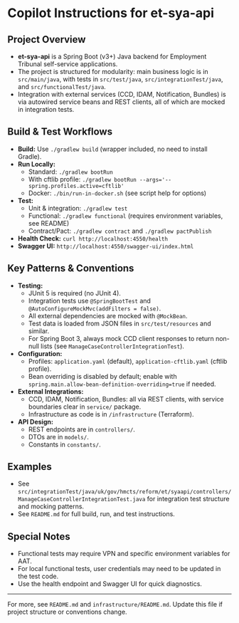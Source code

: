 # Copilot Instructions for et-sya-api

## Project Overview
- **et-sya-api** is a Spring Boot (v3+) Java backend for Employment Tribunal self-service applications.
- The project is structured for modularity: main business logic is in `src/main/java`, with tests in `src/test/java`, `src/integrationTest/java`, and `src/functionalTest/java`.
- Integration with external services (CCD, IDAM, Notification, Bundles) is via autowired service beans and REST clients, all of which are mocked in integration tests.

## Build & Test Workflows
- **Build:** Use `./gradlew build` (wrapper included, no need to install Gradle).
- **Run Locally:**
  - Standard: `./gradlew bootRun`
  - With cftlib profile: `./gradlew bootRun --args='--spring.profiles.active=cftlib'`
  - Docker: `./bin/run-in-docker.sh` (see script help for options)
- **Test:**
  - Unit & integration: `./gradlew test`
  - Functional: `./gradlew functional` (requires environment variables, see README)
  - Contract/Pact: `./gradlew contract` and `./gradlew pactPublish`
- **Health Check:** `curl http://localhost:4550/health`
- **Swagger UI:** `http://localhost:4550/swagger-ui/index.html`

## Key Patterns & Conventions
- **Testing:**
  - JUnit 5 is required (no JUnit 4).
  - Integration tests use `@SpringBootTest` and `@AutoConfigureMockMvc(addFilters = false)`.
  - All external dependencies are mocked with `@MockBean`.
  - Test data is loaded from JSON files in `src/test/resources` and similar.
  - For Spring Boot 3, always mock CCD client responses to return non-null lists (see `ManageCaseControllerIntegrationTest`).
- **Configuration:**
  - Profiles: `application.yaml` (default), `application-cftlib.yaml` (cftlib profile).
  - Bean overriding is disabled by default; enable with `spring.main.allow-bean-definition-overriding=true` if needed.
- **External Integrations:**
  - CCD, IDAM, Notification, Bundles: all via REST clients, with service boundaries clear in `service/` package.
  - Infrastructure as code is in `/infrastructure` (Terraform).
- **API Design:**
  - REST endpoints are in `controllers/`.
  - DTOs are in `models/`.
  - Constants in `constants/`.

## Examples
- See `src/integrationTest/java/uk/gov/hmcts/reform/et/syaapi/controllers/ManageCaseControllerIntegrationTest.java` for integration test structure and mocking patterns.
- See `README.md` for full build, run, and test instructions.

## Special Notes
- Functional tests may require VPN and specific environment variables for AAT.
- For local functional tests, user credentials may need to be updated in the test code.
- Use the health endpoint and Swagger UI for quick diagnostics.

---

For more, see `README.md` and `infrastructure/README.md`. Update this file if project structure or conventions change.
